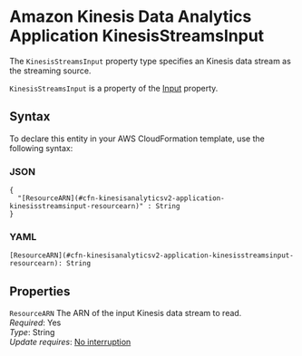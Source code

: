 # Amazon Kinesis Data Analytics Application KinesisStreamsInput<a name="aws-properties-kinesisanalyticsv2-application-kinesisstreamsinput"></a>

<a name="aws-properties-kinesisanalyticsv2-application-kinesisstreamsinput-description"></a>The `KinesisStreamsInput` property type specifies an Kinesis data stream as the streaming source\.

<a name="aws-properties-kinesisanalyticsv2-application-kinesisstreamsinput-inheritance"></a> `KinesisStreamsInput` is a property of the [Input](aws-properties-kinesisanalyticsv2-application-input.md) property\.

## Syntax<a name="aws-properties-kinesisanalyticsv2-application-kinesisstreamsinput-syntax"></a>

To declare this entity in your AWS CloudFormation template, use the following syntax:

### JSON<a name="aws-properties-kinesisanalyticsv2-application-kinesisstreamsinput-syntax.json"></a>

```
{
  "[ResourceARN](#cfn-kinesisanalyticsv2-application-kinesisstreamsinput-resourcearn)" : String
}
```

### YAML<a name="aws-properties-kinesisanalyticsv2-application-kinesisstreamsinput-syntax.yaml"></a>

```
[ResourceARN](#cfn-kinesisanalyticsv2-application-kinesisstreamsinput-resourcearn): String
```

## Properties<a name="aws-properties-kinesisanalyticsv2-application-kinesisstreamsinput-properties"></a>

`ResourceARN`  <a name="cfn-kinesisanalyticsv2-application-kinesisstreamsinput-resourcearn"></a>
The ARN of the input Kinesis data stream to read\.  
 *Required*: Yes  
 *Type*: String  
 *Update requires*: [No interruption](using-cfn-updating-stacks-update-behaviors.md#update-no-interrupt) 